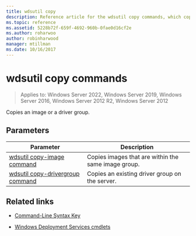 ```yaml
---
title: wdsutil copy
description: Reference article for the wdsutil copy commands, which copies an image or a driver group.
ms.topic: reference
ms.assetid: 5228b72f-659f-4692-960b-0fae0d16cf2e
ms.author: roharwoo
author: robinharwood
manager: mtillman
ms.date: 10/16/2017
---
```


# wdsutil copy commands

>Applies to: Windows Server 2022, Windows Server 2019, Windows Server 2016, Windows Server 2012 R2, Windows Server 2012

Copies an image or a driver group.

## Parameters

| Parameter | Description |
|--|--|
| [wdsutil copy-image command](wdsutil-copy-image.md) | Copies images that are within the same image group. |
| [wdsutil copy-drivergroup command](wdsutil-copy-drivergroup.md) | Copies an existing driver group on the server. |

## Related links

- [Command-Line Syntax Key](command-line-syntax-key.md)

- [Windows Deployment Services cmdlets](/powershell/module/wds)
